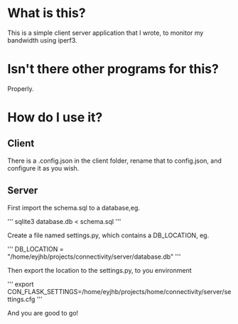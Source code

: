 # What is this?
This is a simple client server application that I wrote, to monitor my bandwidth using iperf3.

# Isn't there other programs for this?
Properly.

# How do I use it?
## Client
There is a .config.json in the client folder, rename that to config.json, and configure it as you wish.

## Server
First import the schema.sql to a database,eg.

'''
sqlite3 database.db < schema.sql
'''

Create a file named settings.py, which contains a DB_LOCATION, eg.

'''
DB_LOCATION = "/home/eyjhb/projects/connectivity/server/database.db"
'''

Then export the location to the settings.py, to you environment

'''
export CON_FLASK_SETTINGS=/home/eyjhb/projects/home/connectivity/server/settings.cfg
'''

And you are good to go!
